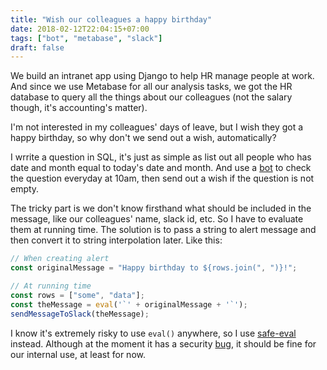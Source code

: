 ```yaml
---
title: "Wish our colleagues a happy birthday"
date: 2018-02-12T22:04:15+07:00
tags: ["bot", "metabase", "slack"]
draft: false
---
```


We build an intranet app using Django to help HR manage people at work. And
since we use Metabase for all our analysis tasks, we got the HR database to
query all the things about our colleagues (not the salary though, it's
accounting's matter).

I'm not interested in my colleagues' days of leave, but I wish they got a happy
birthday, so why don't we send out a wish, automatically?

I wrrite a question in SQL, it's just as simple as list out all people who has
date and month equal to today's date and month. And use a [bot][1] to check
the question everyday at 10am, then send out a wish if the question is not
empty.

The tricky part is we don't know firsthand what should be included in the
message, like our colleagues' name, slack id, etc. So I have to evaluate them
at running time. The solution is to pass a string to alert message and then
convert it to string interpolation later. Like this:

```js
// When creating alert
const originalMessage = "Happy birthday to ${rows.join(", ")}!";

// At running time
const rows = ["some", "data"];
const theMessage = eval('`' + originalMessage + '`');
sendMessageToSlack(theMessage);
```

I know it's extremely risky to use `eval()` anywhere, so I use [safe-eval][2]
instead. Although at the moment it has a security [bug][3], it should be fine
for our internal use, at least for now.


[1]: /posts/metabase-alerts
[2]: https://github.com/hacksparrow/safe-eval
[3]: https://github.com/hacksparrow/safe-eval/issues/5
